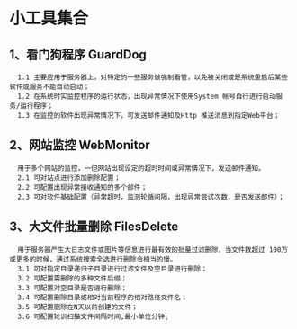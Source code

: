 # 小工具集合

## 1、看门狗程序 GuardDog
      1.1 主要应用于服务器上，对特定的一些服务做强制看管，以免被关闭或是系统重启后某些软件或服务不能自动启动；
      1.2 在系统时实监控程序的运行状态，出现异常情况下使用System 帐号自行进行启动服务/运行程序；
      1.3 在监控的软件出现异常情况下，可发送邮件通知及Http 推送消息到指定Web平台；
## 2、网站监控  WebMonitor
      用于多个网站的监控，一但网站出现设定的超时时间或异常情况下，发送邮件通知。
      2.1 可对站点进行添加删除配置；
      2.2 可配置出现异常接收通知的多个邮件；
      2.3 可对软件基础配置（异常超时，监测轮循间隔，出现异常尝试次数，是否发送邮件）；
 ## 3、大文件批量删除  FilesDelete
      用于服务器产生大日志文件或图片等信息进行最有效的批量过滤删除，当文件数超过 100万或更多的时候，通过系统搜索全选进行删除会相当的慢。
      3.1 可对指定目录递归子目录进行过滤文件及空目录进行删除；
      3.2 可配置需删除的多种文件后缀；
      3.3 可配置对空目录是否进行删除；
      3.4 可配置删除目录或相对当前程序的相对路径文件名；
      3.5 可配置删除在N天以前创建的文件；
      3.6 可配置轮训扫描文件间隔时间,最小单位分钟; 

